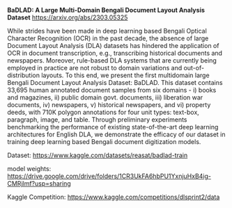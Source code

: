 **BaDLAD: A Large Multi-Domain Bengali Document Layout Analysis Dataset**
https://arxiv.org/abs/2303.05325

While strides have been made in deep learning based Bengali Optical Character Recognition (OCR) in the past decade, the absence of large Document Layout Analysis (DLA) datasets has hindered the application of OCR in document transcription, e.g., transcribing historical documents and newspapers. Moreover, rule-based DLA systems that are currently being employed in practice are not robust to domain variations and out-of-distribution layouts. To this end, we present the first multidomain large Bengali Document Layout Analysis Dataset: BaDLAD. This dataset contains 33,695 human annotated document samples from six domains - i) books and magazines, ii) public domain govt. documents, iii) liberation war documents, iv) newspapers, v) historical newspapers, and vi) property deeds, with 710K polygon annotations for four unit types: text-box, paragraph, image, and table. Through preliminary experiments benchmarking the performance of existing state-of-the-art deep learning architectures for English DLA, we demonstrate the efficacy of our dataset in training deep learning based Bengali document digitization models.

Dataset: https://www.kaggle.com/datasets/reasat/badlad-train

model weights: https://drive.google.com/drive/folders/1CR3UkFA6hbPU1YxnjuHxB4ig-CMRjlmf?usp=sharing

Kaggle Competition: https://www.kaggle.com/competitions/dlsprint2/data


